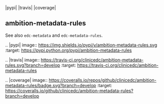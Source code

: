 |pypi| |travis| |coverage|


ambition-metadata-rules
-----------------------

See also `edc-metadata` and `edc-metadata-rules`.


.. |pypi| image:: https://img.shields.io/pypi/v/ambition-metadata-rules.svg
    :target: https://pypi.python.org/pypi/ambition-metadata-rules
    
.. |travis| image:: https://travis-ci.org/clinicedc/ambition-metadata-rules.svg?branch=develop
    :target: https://travis-ci.org/clinicedc/ambition-metadata-rules
    
.. |coverage| image:: https://coveralls.io/repos/github/clinicedc/ambition-metadata-rules/badge.svg?branch=develop
    :target: https://coveralls.io/github/clinicedc/ambition-metadata-rules?branch=develop

